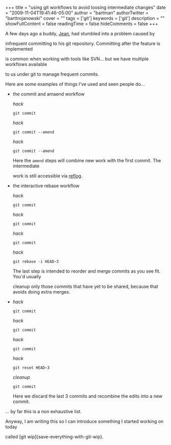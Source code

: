 +++
title = "using git workflows to avoid loosing intermediate changes"
date = "2009-11-04T19:41:46-05:00"
author = "bartman"
authorTwitter = "barttrojanowski"
cover = ""
tags = ['git']
keywords = ['git']
description = ""
showFullContent = false
readingTime = false
hideComments = false
+++

A few days ago a buddy, [Jean](http://geemoo.ca/), had stumbled into a problem caused by

infrequent committing to his git repository.  Committing after the feature is implemented

is common when working with tools like SVN... but we have multiple workflows available

to us under git to manage frequent commits.



<!--more-->



Here are some examples of things I've used and seen people do...



 * the commit and amaend workflow

   

   *hack*

   `git commit`

   *hack*

   `git commit --amend`

   *hack*

   `git commit --amend`

   

   Here the `amend` steps will combine new work with the first commit.  The intermediate

   work is still accessible via [reflog](http://www.kernel.org/pub/software/scm/git/docs/git-reflog.html).



 * the interactive rebase workflow

   

   *hack*

   `git commit`

   *hack*

   `git commit`

   *hack*

   `git commit`

   *hack*

   `git rebase -i HEAD~3`

   

   The last step is intended to reorder and merge commits as you see fit.  You'd usually

   cleanup only those commits that have yet to be shared, because that avoids doing extra merges.



 * *hack*

   `git commit`

   *hack*

   `git commit`

   *hack*

   `git commit`

   *hack*

   `git reset HEAD~3`

   *cleanup*

   `git commit`

   

   Here we discard the last 3 commits and recombine the edits into a new commit.



... by far this is a non exhaustive list.



Anyway, I am writing this so I can introduce something I started working on today

called [git wip]{save-everything-with-git-wip}.


